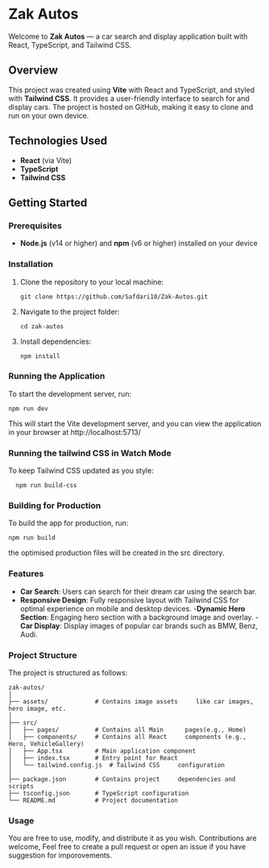 # Zak Autos

Welcome to **Zak Autos** — a car search and display application built with React, TypeScript, and Tailwind CSS.

## Overview

This project was created using **Vite** with React and TypeScript, and styled with **Tailwind CSS**. It provides a user-friendly interface to search for and display cars. The project is hosted on GitHub, making it easy to clone and run on your own device.

## Technologies Used

- **React** (via Vite)
- **TypeScript**
- **Tailwind CSS**

## Getting Started

### Prerequisites

- **Node.js** (v14 or higher) and **npm** (v6 or higher) installed on your device

### Installation

1. Clone the repository to your local machine:

   ```
   git clone https://github.com/Safdari10/Zak-Autos.git
2. Navigate to the project folder:

     ``` 
     cd zak-autos
3. Install dependencies:

    ```
    npm install
### Running the Application

To start the development server, run:

    npm run dev


This will start the Vite development server, and you can view the application in your browser at 
http://localhost:5713/

### Running the tailwind CSS in Watch Mode
To keep Tailwind CSS updated as you style:

      npm run build-css

### Building for Production

To build the app for production, run:

    npm run build

the optimised production files will be created in the src directory.

### Features

- **Car Search**: Users can search for their dream car using the search bar.
- **Responsive Design**: Fully responsive layout with Tailwind CSS for optimal experience on mobile and desktop devices.
-**Dynamic Hero Section**: Engaging hero section with a background image and overlay.
-**Car Display**: Display images of popular car brands such as BMW, Benz, Audi.

### Project Structure

The project is structured as follows:

    zak-autos/
    │
    ├── assets/             # Contains image assets     like car images, hero image, etc.
    │
    ├── src/
    │   ├── pages/          # Contains all Main      pages(e.g., Home)
    │   ├── components/     # Contains all React     components (e.g., Hero, VehicleGallery)
    │   ├── App.tsx         # Main application component
    │   ├── index.tsx       # Entry point for React
    │   └── tailwind.config.js  # Tailwind CSS     configuration
    │
    ├── package.json        # Contains project     dependencies and scripts
    ├── tsconfig.json       # TypeScript configuration
    └── README.md           # Project documentation

### Usage

You are free to use, modify, and distribute it as you wish. Contributions are welcome, Feel free to create a pull request or open an issue if you have suggestion for imporovements.